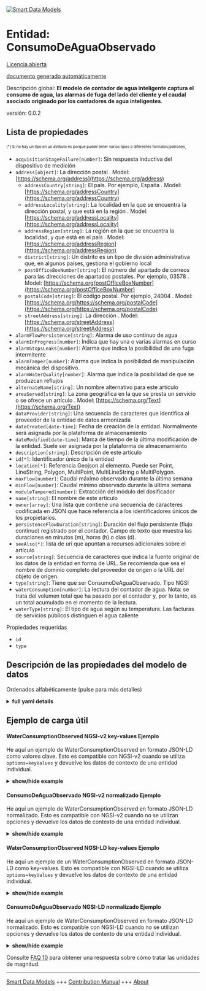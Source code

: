 <!-- 10-Header -->    
[![Smart Data Models](https://smartdatamodels.org/wp-content/uploads/2022/01/SmartDataModels_logo.png "Logo")](https://smartdatamodels.org)    
Entidad: ConsumoDeAguaObservado    
===============================<!-- /10-Header -->    
<!-- 15-License -->    
[Licencia abierta](https://github.com/smart-data-models//dataModel.WaterConsumption/blob/master/WaterConsumptionObserved/LICENSE.md)    
[documento generado automáticamente](https://docs.google.com/presentation/d/e/2PACX-1vTs-Ng5dIAwkg91oTTUdt8ua7woBXhPnwavZ0FxgR8BsAI_Ek3C5q97Nd94HS8KhP-r_quD4H0fgyt3/pub?start=false&loop=false&delayms=3000#slide=id.gb715ace035_0_60)    
<!-- /15-License -->    
<!-- 20-Description -->    
Descripción global: **El modelo de contador de agua inteligente captura el consumo de agua, las alarmas de fuga del lado del cliente y el caudal asociado originado por los contadores de agua inteligentes**.    
versión: 0.0.2    
<!-- /20-Description -->    
<!-- 30-PropertiesList -->    
## Lista de propiedades    
<sup><sub>[*] Si no hay un tipo en un atributo es porque puede tener varios tipos o diferentes formatos/patrones</sub></sup>.    
- `acquisitionStageFailure[number]`: Sin respuesta inductiva del dispositivo de medición  - `address[object]`: La dirección postal  . Model: [https://schema.org/address](https://schema.org/address)	- `addressCountry[string]`: El país. Por ejemplo, España  . Model: [https://schema.org/addressCountry](https://schema.org/addressCountry)    
	- `addressLocality[string]`: La localidad en la que se encuentra la dirección postal, y que está en la región  . Model: [https://schema.org/addressLocality](https://schema.org/addressLocality)    
	- `addressRegion[string]`: La región en la que se encuentra la localidad, y que está en el país  . Model: [https://schema.org/addressRegion](https://schema.org/addressRegion)    
	- `district[string]`: Un distrito es un tipo de división administrativa que, en algunos países, gestiona el gobierno local      
	- `postOfficeBoxNumber[string]`: El número del apartado de correos para las direcciones de apartados postales. Por ejemplo, 03578  . Model: [https://schema.org/postOfficeBoxNumber](https://schema.org/postOfficeBoxNumber)    
	- `postalCode[string]`: El código postal. Por ejemplo, 24004  . Model: [https://schema.org/https://schema.org/postalCode](https://schema.org/https://schema.org/postalCode)    
	- `streetAddress[string]`: La dirección  . Model: [https://schema.org/streetAddress](https://schema.org/streetAddress)    
- `alarmFlowPersistence[string]`: Alarma de uso continuo de agua  - `alarmInProgress[number]`: Indica que hay una o varias alarmas en curso  - `alarmStopsLeaks[number]`: Alarma que indica la posibilidad de una fuga intermitente  - `alarmTamper[number]`: Alarma que indica la posibilidad de manipulación mecánica del dispositivo.  - `alarmWaterQuality[number]`: Alarma que indica la posibilidad de que se produzcan reflujos  - `alternateName[string]`: Un nombre alternativo para este artículo  - `areaServed[string]`: La zona geográfica en la que se presta un servicio o se ofrece un artículo  . Model: [https://schema.org/Text](https://schema.org/Text)- `dataProvider[string]`: Una secuencia de caracteres que identifica al proveedor de la entidad de datos armonizada  - `dateCreated[date-time]`: Fecha de creación de la entidad. Normalmente será asignada por la plataforma de almacenamiento  - `dateModified[date-time]`: Marca de tiempo de la última modificación de la entidad. Suele ser asignada por la plataforma de almacenamiento  - `description[string]`: Descripción de este artículo  - `id[*]`: Identificador único de la entidad  - `location[*]`: Referencia Geojson al elemento. Puede ser Point, LineString, Polygon, MultiPoint, MultiLineString o MultiPolygon.  - `maxFlow[number]`: Caudal máximo observado durante la última semana  - `minFlow[number]`: Caudal mínimo observado durante la última semana  - `moduleTampered[number]`: Extracción del módulo del dosificador  - `name[string]`: El nombre de este artículo  - `owner[array]`: Una lista que contiene una secuencia de caracteres codificada en JSON que hace referencia a los identificadores únicos de los propietarios.  - `persistenceFlowDuration[string]`: Duración del flujo persistente (flujo continuo) registrado por el contador. Campo de texto que muestra las duraciones en minutos (m), horas (h) o días (d).  - `seeAlso[*]`: lista de uri que apuntan a recursos adicionales sobre el artículo  - `source[string]`: Secuencia de caracteres que indica la fuente original de los datos de la entidad en forma de URL. Se recomienda que sea el nombre de dominio completo del proveedor de origen o la URL del objeto de origen.  - `type[string]`: Tiene que ser ConsumoDeAguaObservado. Tipo NGSI  - `waterConsumption[number]`: La lectura del contador de agua. Nota: se trata del volumen total que ha pasado por el contador y, por lo tanto, es un total acumulado en el momento de la lectura.  - `waterType[string]`: El tipo de agua según su temperatura. Las facturas de servicios públicos distinguen el agua caliente  <!-- /30-PropertiesList -->    
<!-- 35-RequiredProperties -->    
Propiedades requeridas    
- `id`  - `type`  <!-- /35-RequiredProperties -->    
<!-- 40-RequiredProperties -->    
<!-- /40-RequiredProperties -->    
<!-- 50-DataModelHeader -->    
## Descripción de las propiedades del modelo de datos    
Ordenados alfabéticamente (pulse para más detalles)    
<!-- /50-DataModelHeader -->    
<!-- 60-ModelYaml -->    
<details><summary><strong>full yaml details</strong></summary>      
```yaml    
WaterConsumptionObserved:      
  description: 'The Smart Water Meter model captures water consumption, customer side leak alarms and associated flow rate originating from the smart water meters'      
  properties:      
    acquisitionStageFailure:      
      description: No inductive response of metering device      
      type: number      
      x-ngsi:      
        type: Property      
    address:      
      description: The mailing address      
      properties:      
        addressCountry:      
          description: 'The country. For example, Spain'      
          type: string      
          x-ngsi:      
            model: https://schema.org/addressCountry      
            type: Property      
        addressLocality:      
          description: 'The locality in which the street address is, and which is in the region'      
          type: string      
          x-ngsi:      
            model: https://schema.org/addressLocality      
            type: Property      
        addressRegion:      
          description: 'The region in which the locality is, and which is in the country'      
          type: string      
          x-ngsi:      
            model: https://schema.org/addressRegion      
            type: Property      
        district:      
          description: 'A district is a type of administrative division that, in some countries, is managed by the local government'      
          type: string      
          x-ngsi:      
            type: Property      
        postOfficeBoxNumber:      
          description: 'The post office box number for PO box addresses. For example, 03578'      
          type: string      
          x-ngsi:      
            model: https://schema.org/postOfficeBoxNumber      
            type: Property      
        postalCode:      
          description: 'The postal code. For example, 24004'      
          type: string      
          x-ngsi:      
            model: https://schema.org/https://schema.org/postalCode      
            type: Property      
        streetAddress:      
          description: The street address      
          type: string      
          x-ngsi:      
            model: https://schema.org/streetAddress      
            type: Property      
        streetNr:      
          description: Number identifying a specific property on a public street      
          type: string      
          x-ngsi:      
            type: Property      
      type: object      
      x-ngsi:      
        model: https://schema.org/address      
        type: Property      
    alarmFlowPersistence:      
      description: Alarm signifying continuous water use      
      enum:      
        - Nothing to report      
        - No persistence      
        - In progress impacting persistence      
        - In progress persistence      
        - Past Persistence during the period      
      type: string      
      x-ngsi:      
        type: Property      
    alarmInProgress:      
      description: Indicates that one or more alarms are in progress      
      enum:      
        - 0      
        - 1      
      type: number      
      x-ngsi:      
        type: Property      
    alarmStopsLeaks:      
      description: Alarm signifying the potential for an intermittent leak      
      enum:      
        - 0      
        - 1      
      type: number      
      x-ngsi:      
        type: Property      
    alarmTamper:      
      description: Alarm signifying the potential of mechanical tampering with the device      
      enum:      
        - 0      
        - 1      
      type: number      
      x-ngsi:      
        type: Property      
    alarmWaterQuality:      
      description: Alarm signifying the potential of backflows occurring      
      enum:      
        - 0      
        - 1      
      type: number      
      x-ngsi:      
        type: Property      
    alternateName:      
      description: An alternative name for this item      
      type: string      
      x-ngsi:      
        type: Property      
    areaServed:      
      description: The geographic area where a service or offered item is provided      
      type: string      
      x-ngsi:      
        model: https://schema.org/Text      
        type: Property      
    dataProvider:      
      description: A sequence of characters identifying the provider of the harmonised data entity      
      type: string      
      x-ngsi:      
        type: Property      
    dateCreated:      
      description: Entity creation timestamp. This will usually be allocated by the storage platform      
      format: date-time      
      type: string      
      x-ngsi:      
        type: Property      
    dateModified:      
      description: Timestamp of the last modification of the entity. This will usually be allocated by the storage platform      
      format: date-time      
      type: string      
      x-ngsi:      
        type: Property      
    description:      
      description: A description of this item      
      type: string      
      x-ngsi:      
        type: Property      
    id:      
      anyOf:      
        - description: Identifier format of any NGSI entity      
          maxLength: 256      
          minLength: 1      
          pattern: ^[\w\-\.\{\}\$\+\*\[\]`|~^@!,:\\]+$      
          type: string      
          x-ngsi:      
            type: Property      
        - description: Identifier format of any NGSI entity      
          format: uri      
          type: string      
          x-ngsi:      
            type: Property      
      description: Unique identifier of the entity      
      x-ngsi:      
        type: Property      
    location:      
      description: 'Geojson reference to the item. It can be Point, LineString, Polygon, MultiPoint, MultiLineString or MultiPolygon'      
      oneOf:      
        - description: Geojson reference to the item. Point      
          properties:      
            bbox:      
              items:      
                type: number      
              minItems: 4      
              type: array      
            coordinates:      
              items:      
                type: number      
              minItems: 2      
              type: array      
            type:      
              enum:      
                - Point      
              type: string      
          required:      
            - type      
            - coordinates      
          title: GeoJSON Point      
          type: object      
          x-ngsi:      
            type: GeoProperty      
        - description: Geojson reference to the item. LineString      
          properties:      
            bbox:      
              items:      
                type: number      
              minItems: 4      
              type: array      
            coordinates:      
              items:      
                items:      
                  type: number      
                minItems: 2      
                type: array      
              minItems: 2      
              type: array      
            type:      
              enum:      
                - LineString      
              type: string      
          required:      
            - type      
            - coordinates      
          title: GeoJSON LineString      
          type: object      
          x-ngsi:      
            type: GeoProperty      
        - description: Geojson reference to the item. Polygon      
          properties:      
            bbox:      
              items:      
                type: number      
              minItems: 4      
              type: array      
            coordinates:      
              items:      
                items:      
                  items:      
                    type: number      
                  minItems: 2      
                  type: array      
                minItems: 4      
                type: array      
              type: array      
            type:      
              enum:      
                - Polygon      
              type: string      
          required:      
            - type      
            - coordinates      
          title: GeoJSON Polygon      
          type: object      
          x-ngsi:      
            type: GeoProperty      
        - description: Geojson reference to the item. MultiPoint      
          properties:      
            bbox:      
              items:      
                type: number      
              minItems: 4      
              type: array      
            coordinates:      
              items:      
                items:      
                  type: number      
                minItems: 2      
                type: array      
              type: array      
            type:      
              enum:      
                - MultiPoint      
              type: string      
          required:      
            - type      
            - coordinates      
          title: GeoJSON MultiPoint      
          type: object      
          x-ngsi:      
            type: GeoProperty      
        - description: Geojson reference to the item. MultiLineString      
          properties:      
            bbox:      
              items:      
                type: number      
              minItems: 4      
              type: array      
            coordinates:      
              items:      
                items:      
                  items:      
                    type: number      
                  minItems: 2      
                  type: array      
                minItems: 2      
                type: array      
              type: array      
            type:      
              enum:      
                - MultiLineString      
              type: string      
          required:      
            - type      
            - coordinates      
          title: GeoJSON MultiLineString      
          type: object      
          x-ngsi:      
            type: GeoProperty      
        - description: Geojson reference to the item. MultiLineString      
          properties:      
            bbox:      
              items:      
                type: number      
              minItems: 4      
              type: array      
            coordinates:      
              items:      
                items:      
                  items:      
                    items:      
                      type: number      
                    minItems: 2      
                    type: array      
                  minItems: 4      
                  type: array      
                type: array      
              type: array      
            type:      
              enum:      
                - MultiPolygon      
              type: string      
          required:      
            - type      
            - coordinates      
          title: GeoJSON MultiPolygon      
          type: object      
          x-ngsi:      
            type: GeoProperty      
      x-ngsi:      
        type: GeoProperty      
    maxFlow:      
      description: Maximum flow rate observed during the last week      
      type: number      
      x-ngsi:      
        type: Property      
        units: litres/hour      
    minFlow:      
      description: Minimum flow rate observed during the last week      
      type: number      
      x-ngsi:      
        type: Property      
        units: litres/hour      
    moduleTampered:      
      description: Removal of module from metering device      
      type: number      
      x-ngsi:      
        type: Property      
    name:      
      description: The name of this item      
      type: string      
      x-ngsi:      
        type: Property      
    owner:      
      description: A List containing a JSON encoded sequence of characters referencing the unique Ids of the owner(s)      
      items:      
        anyOf:      
          - description: Identifier format of any NGSI entity      
            maxLength: 256      
            minLength: 1      
            pattern: ^[\w\-\.\{\}\$\+\*\[\]`|~^@!,:\\]+$      
            type: string      
            x-ngsi:      
              type: Property      
          - description: Identifier format of any NGSI entity      
            format: uri      
            type: string      
            x-ngsi:      
              type: Property      
        description: Unique identifier of the entity      
        x-ngsi:      
          type: Property      
      type: array      
      x-ngsi:      
        type: Property      
    persistenceFlowDuration:      
      description: 'The duration that persistence flow (continuous flow) is recorded by the meter. Text  field showing durations in minutes (m), hours (h) or days (d)'      
      enum:      
        - 15m < 60m      
        - 60m < 3h      
        - 3h < 6h      
        - 6h < 12h      
        - 12h < 24h      
        - 24h < 2d      
        - 2d < 4d      
        - 4d < 8d      
        - 8d < 15d      
        - 15d < 30d      
        - 30d < 90d      
        - 90d < 180d      
        - '> 180d'      
      type: string      
      x-ngsi:      
        type: Property      
    seeAlso:      
      description: list of uri pointing to additional resources about the item      
      oneOf:      
        - items:      
            format: uri      
            type: string      
          minItems: 1      
          type: array      
        - format: uri      
          type: string      
      x-ngsi:      
        type: Property      
    source:      
      description: 'A sequence of characters giving the original source of the entity data as a URL. Recommended to be the fully qualified domain name of the source provider, or the URL to the source object'      
      type: string      
      x-ngsi:      
        type: Property      
    type:      
      description: It has to be WaterConsumptionObserved. NGSI type      
      enum:      
        - WaterConsumptionObserved      
      type: string      
      x-ngsi:      
        type: Property      
    waterConsumption:      
      description: The water meter reading. Note – this is total volume passed through the meter and is therefore a cumulative total at the time      
      type: number      
      x-ngsi:      
        type: Property      
        units: Cubic meters      
    waterType:      
      description: The type of water by water temperature. Utility bills distinguish hot water      
      enum:      
        - hotWater      
        - serviceWater      
      type: string      
      x-ngsi:      
        type: Property      
  required:      
    - id      
    - type      
  type: object      
  x-derived-from: ""      
  x-disclaimer: 'Redistribution and use in source and binary forms, with or without modification, are permitted  provided that the license conditions are met. Copyleft (c) 2022 Contributors to Smart Data Models Program'      
  x-license-url: https://github.com/smart-data-models/dataModel.WaterConsumption/blob/master/WaterConsumptionObserved/LICENSE.md      
  x-model-schema: https://smart-data-models.github.io/dataModel.Waterconsumption/WaterconsumptionObserved/schema.json      
  x-model-tags: ""      
  x-version: 0.0.2      
```    
</details>      
<!-- /60-ModelYaml -->    
<!-- 70-MiddleNotes -->    
<!-- /70-MiddleNotes -->    
<!-- 80-Examples -->    
## Ejemplo de carga útil    
#### WaterConsumptionObserved NGSI-v2 key-values Ejemplo    
He aquí un ejemplo de WaterConsumptionObserved en formato JSON-LD como valores clave. Esto es compatible con NGSI-v2 cuando se utiliza `options=keyValues` y devuelve los datos de contexto de una entidad individual.    
<details><summary><strong>show/hide example</strong></summary>      
```json  
{  
  "id": "urn:ngsi-ld:Consumer:Consumer01",  
  "type": "WaterConsumptionObserved",  
  "acquisitionStageFailure": 0,  
  "alarmFlowPersistence": "Nothing to report",  
  "alarmInProgress": 1,  
  "alarmMetrology": 1,  
  "alarmStopsLeaks": 0,  
  "alarmSystem": 1,  
  "alarmTamper": 0,  
  "alarmWaterQuality": 0,  
  "maxFlow": 620,  
  "minFlow": 1,  
  "moduleTampered": 1,  
  "persistenceFlowDuration": "3h < 6h",  
  "location": {  
    "type": "Point",  
    "coordinates": [  
      -4.128871,  
      50.95822  
    ]  
  },  
  "waterConsumption": 191051  
}  
```  
</details>    
#### ConsumoDeAguaObservado NGSI-v2 normalizado Ejemplo    
He aquí un ejemplo de WaterConsumptionObserved en formato JSON-LD normalizado. Esto es compatible con NGSI-v2 cuando no se utilizan opciones y devuelve los datos de contexto de una entidad individual.    
<details><summary><strong>show/hide example</strong></summary>      
```json  
{  
  "id": "urn:ngsi-ld:Consumer:Consumer01",  
  "type": "WaterConsumptionObserved",  
  "acquisitionStageFailure": {  
    "type": "Boolean",  
    "value": false  
  },  
  "alarmFlowPersistence": {  
    "type": "Text",  
    "value": "Nothing to report"  
  },  
  "alarmInProgress": {  
    "type": "Boolean",  
    "value": true  
  },  
  "alarmMetrology": {  
    "type": "Boolean",  
    "value": true  
  },  
  "alarmStopsLeaks": {  
    "type": "Boolean",  
    "value": false  
  },  
  "alarmSystem": {  
    "type": "Boolean",  
    "value": true  
  },  
  "alarmTamper": {  
    "type": "Boolean",  
    "value": false  
  },  
  "alarmWaterQuality": {  
    "type": "Boolean",  
    "value": false  
  },  
  "maxFlow": {  
    "type": "Number",  
    "value": 620  
  },  
  "minFlow": {  
    "type": "Boolean",  
    "value": true  
  },  
  "moduleTampered": {  
    "type": "Boolean",  
    "value": true  
  },  
  "persistenceFlowDuration": {  
    "type": "Text",  
    "value": "3h < 6h"  
  },  
  "location": {  
    "type": "geo:json",  
    "value": {  
      "type": "Point",  
      "coordinates": [  
        -4.128871,  
        50.95822  
      ]  
    }  
  },  
  "waterConsumption": {  
    "type": "Number",  
    "value": 191051  
  }  
}  
```  
</details>    
#### WaterConsumptionObserved NGSI-LD key-values Ejemplo    
He aquí un ejemplo de un WaterConsumptionObserved en formato JSON-LD como key-values. Esto es compatible con NGSI-LD cuando se utiliza `options=keyValues` y devuelve los datos de contexto de una entidad individual.    
<details><summary><strong>show/hide example</strong></summary>      
```json  
{  
  "id": "urn:ngsi-ld:Consumer:Consumer01",  
  "type": "WaterConsumptionObserved",  
  "acquisitionStageFailure": 0,  
  "alarmFlowPersistence": "Nothing to report",  
  "alarmInProgress": 1,  
  "alarmMetrology": 1,  
  "alarmStopsLeaks": 0,  
  "alarmSystem": 1,  
  "alarmTamper": 0,  
  "alarmWaterQuality": 0,  
  "location": {  
    "type": "Point",  
    "coordinates": [  
      -4.128871,  
      50.95822  
    ]  
  },  
  "maxFlow": 620,  
  "minFlow": 1,  
  "moduleTampered": 1,  
  "persistenceFlowDuration": "3h < 6h",  
  "waterConsumption": 191051,  
  "@context": [  
    "https://raw.githubusercontent.com/easy-global-market/ngsild-api-data-models/master/WaterSmartMeter/jsonld-contexts/waterSmartMeter-compound.jsonld",  
    "https://raw.githubusercontent.com/smart-data-models/dataModel.WaterConsumption/master/context.jsonld"  
  ]  
}  
```  
</details>    
#### ConsumoDeAguaObservado NGSI-LD normalizado Ejemplo    
He aquí un ejemplo de WaterConsumptionObserved en formato JSON-LD normalizado. Esto es compatible con NGSI-LD cuando no se utilizan opciones y devuelve los datos de contexto de una entidad individual.    
<details><summary><strong>show/hide example</strong></summary>      
```json  
{  
    "id": "urn:ngsi-ld:Consumer:Consumer01",  
    "type": "WaterConsumptionObserved",  
    "acquisitionStageFailure": {  
        "type": "Property",  
        "observedBy": {  
            "type": "Relationship",  
            "object": "urn:ngsi-ld:Device:01"  
        },  
        "value": 0,  
        "observedAt": "2021-05-23T23:14:16.000Z"  
    },  
    "alarmFlowPersistence": {  
        "type": "Property",  
        "observedBy": {  
            "type": "Relationship",  
            "object": "urn:ngsi-ld:Device:01"  
        },  
        "value": "Nothing to report",  
        "observedAt": "2021-05-23T23:14:16.000Z"  
    },  
    "alarmInProgress": {  
        "type": "Property",  
        "observedBy": {  
            "type": "Relationship",  
            "object": "urn:ngsi-ld:Device:01"  
        },  
        "value": 1,  
        "observedAt": "2021-05-23T23:14:16.000Z"  
    },  
    "alarmMetrology": {  
        "type": "Property",  
        "observedBy": {  
            "type": "Relationship",  
            "object": "urn:ngsi-ld:Device:01"  
        },  
        "value": 1,  
        "observedAt": "2021-05-23T23:14:16.000Z"  
    },  
    "alarmStopsLeaks": {  
        "type": "Property",  
        "observedBy": {  
            "type": "Relationship",  
            "object": "urn:ngsi-ld:Device:01"  
        },  
        "value": 0,  
        "observedAt": "2021-05-23T23:14:16.000Z"  
    },  
    "alarmSystem": {  
        "type": "Property",  
        "observedBy": {  
            "type": "Relationship",  
            "object": "urn:ngsi-ld:Device:01"  
        },  
        "value": 1,  
        "observedAt": "2021-05-23T23:14:16.000Z"  
    },  
    "alarmTamper": {  
        "type": "Property",  
        "observedBy": {  
            "type": "Relationship",  
            "object": "urn:ngsi-ld:Device:01"  
        },  
        "value": 0,  
        "observedAt": "2021-05-23T23:14:16.000Z"  
    },  
    "alarmWaterQuality": {  
        "type": "Property",  
        "observedBy": {  
            "type": "Relationship",  
            "object": "urn:ngsi-ld:Device:01"  
        },  
        "value": 0,  
        "observedAt": "2021-05-23T23:14:16.000Z"  
    },  
    "location": {  
        "type": "GeoProperty",  
        "value": {  
            "type": "Point",  
            "coordinates": [  
                -4.128871,  
                50.95822  
            ]  
        }  
    },  
    "maxFlow": {  
        "type": "Property",  
        "observedBy": {  
            "type": "Relationship",  
            "object": "urn:ngsi-ld:Device:01"  
        },  
        "value": 620,  
        "observedAt": "2021-05-23T23:14:16.000Z",  
        "unitCode": "E32"  
    },  
    "minFlow": {  
        "type": "Property",  
        "observedBy": {  
            "type": "Relationship",  
            "object": "urn:ngsi-ld:Device:01"  
        },  
        "value": 1,  
        "observedAt": "2021-05-23T23:14:16.000Z",  
        "unitCode": "E32"  
    },  
    "moduleTampered": {  
        "type": "Property",  
        "observedBy": {  
            "type": "Relationship",  
            "object": "urn:ngsi-ld:Device:01"  
        },  
        "value": 1,  
        "observedAt": "2021-05-23T23:14:16.000Z"  
    },  
    "persistenceFlowDuration": {  
        "type": "Property",  
        "observedBy": {  
            "type": "Relationship",  
            "object": "urn:ngsi-ld:Device:01"  
        },  
        "value": "3h < 6h",  
        "observedAt": "2021-05-23T23:14:16.000Z",  
        "unitCode": "HUR"  
    },  
    "waterConsumption": {  
        "type": "Property",  
        "observedBy": {  
            "type": "Relationship",  
            "object": "urn:ngsi-ld:Device:01"  
        },  
        "value": 191051,  
        "observedAt": "2021-05-23T23:14:16.000Z",  
        "unitCode": "LTR"  
    },  
    "@context": [  
        "https://raw.githubusercontent.com/easy-global-market/ngsild-api-data-models/master/WaterSmartMeter/jsonld-contexts/waterSmartMeter-compound.jsonld",  
        "https://raw.githubusercontent.com/smart-data-models/dataModel.WaterConsumption/master/context.jsonld"  
    ]  
}  
```  
</details><!-- /80-Examples -->    
<!-- 90-FooterNotes -->    
<!-- /90-FooterNotes -->    
<!-- 95-Units -->    
Consulte [FAQ 10](https://smartdatamodels.org/index.php/faqs/) para obtener una respuesta sobre cómo tratar las unidades de magnitud.    
<!-- /95-Units -->    
<!-- 97-LastFooter -->    
---    
[Smart Data Models](https://smartdatamodels.org) +++ [Contribution Manual](https://bit.ly/contribution_manual) +++ [About](https://bit.ly/Introduction_SDM)<!-- /97-LastFooter -->    
